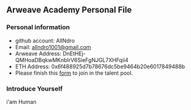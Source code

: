 ## Arweave Academy Personal File

### Personal information

- github account: AllNdro
- Email: allndro1001@gmail.com
- Arweave Address: DnEtHEj-QMHoaDBqkwMKnbIrV6SieFgNJGL7XHFqii4
- ETH Address: 0x6f488925d7b78676dc5be9464b20e6017849488b
- Please finish this [form](https://docs.google.com/forms/d/e/1FAIpQLSfWA5fIIcBgmRppm3jNz5vmf9Mai_QMVil-2pO4r7YKn_Zhtw/viewform?usp=sf_link) to join in the talent pool.

### Introduce Yourself
 i'am Human

